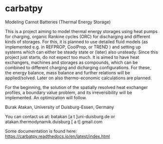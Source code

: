 # carbatpy
Modeling Carnot Batteries (Thermal Energy Storage)

This is a project aiming to model thermal energy storages using heat pumps for 
charging, organic Rankine cycles (ORC) for discharging and different kinds of 
storages.
For this, it is planned to use detailed fluid models (as implemented e.g. in 
REFPROP, CoolProp, or TREND ) and setting up systems which can either be steady 
state or (later) also unsteady.
Since this project just starts, do not expect too much.
It is aimed to have heat exchangers, machines and storages as compounds, which 
can be combined to different charging and dicharging configurations. For these, 
the energy balance, mass balance and further relations will be applied/solved.
Later on also thermo-economic calculations are planned.

For the beginning, the solution of the spatially resolved heat exchanger 
profiles, a  boundary value problem, and its irreversibility will be 
implemented. An optimization will follow. 


Burak Atakan, University of Duisburg-Essen, Germany

You can contact us at: batakan [a t ]uni-duisburg.de or atakan.thermodynamik.duisburg [ a t] gmail.com

Some documentation is found here: https://carbatpy.readthedocs.io/en/latest/index.html

